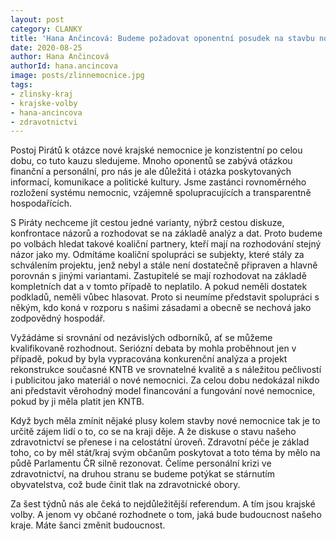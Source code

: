 ```yaml
---
layout: post
category: CLANKY
title: 'Hana Ančincová: Budeme požadovat oponentní posudek na stavbu nové nemocnice'
date: 2020-08-25
author: Hana Ančincová
authorId: hana.ancincova
image: posts/zlinnemocnice.jpg
tags: 
- zlinsky-kraj
- krajske-volby
- hana-ancincova
- zdravotnictvi
---
```


Postoj Pirátů k otázce nové krajské nemocnice je konzistentní po celou dobu, co tuto kauzu sledujeme. Mnoho oponentů se zabývá otázkou finanční a personální, pro nás je ale důležitá i otázka poskytovaných informací, komunikace a politické kultury. Jsme zastánci rovnoměrného rozložení systému nemocnic, vzájemně spolupracujících a transparentně hospodařících. 

S Piráty nechceme jít cestou jedné varianty, nýbrž cestou diskuze, konfrontace názorů a rozhodovat se na základě analýz a dat. Proto budeme po volbách hledat takové koaliční partnery, kteří mají na rozhodování stejný názor jako my.
Odmítáme koaliční spolupráci se subjekty, které stály za schválením projektu, jenž nebyl a stále není dostatečně připraven a hlavně porovnán s jinými variantami. Zastupitelé se mají rozhodovat na základě kompletních dat a v tomto případě to neplatilo. A pokud neměli dostatek podkladů, neměli vůbec hlasovat. Proto si neumíme představit spolupráci s někým, kdo koná v rozporu s našimi zásadami a obecně se nechová jako zodpovědný hospodář. 

Vyžádáme si srovnání od nezávislých odborníků, ať se můžeme kvalifikovaně rozhodnout. Seriózní debata by mohla proběhnout jen v případě, pokud by byla vypracována konkurenční analýza a projekt rekonstrukce současné KNTB ve srovnatelné kvalitě a s náležitou pečlivostí i publicitou jako materiál o nové nemocnici. Za celou dobu nedokázal nikdo ani představit věrohodný model financování a fungování nové nemocnice, pokud by ji měla platit jen KNTB.

Když bych měla zmínit nějaké plusy kolem stavby nové nemocnice tak je to určitě zájem lidí o to, co se na kraji děje. A že diskuse o stavu našeho zdravotnictví se přenese i na celostátní úroveň. Zdravotní péče je základ toho, co by měl stát/kraj svým občanům poskytovat a toto téma by mělo na půdě Parlamentu ČR silně rezonovat. Čelíme personální krizi ve zdravotnictví, na druhou stranu se budeme potýkat se stárnutím obyvatelstva, což bude činit tlak na zdravotnické obory. 

Za šest týdnů nás ale čeká to nejdůležitější referendum. A tím jsou krajské volby. A jenom vy občané rozhodnete o tom, jaká bude budoucnost našeho kraje. Máte šanci změnit budoucnost.

